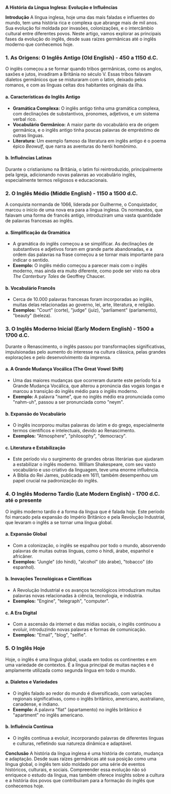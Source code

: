 **A História da Língua Inglesa: Evolução e Influências**

**Introdução**
A língua inglesa, hoje uma das mais faladas e influentes do mundo, tem uma história rica e complexa que abrange mais de mil anos. Sua evolução foi moldada por invasões, colonizações, e o intercâmbio cultural entre diferentes povos. Neste artigo, vamos explorar as principais fases da evolução do inglês, desde suas raízes germânicas até o inglês moderno que conhecemos hoje.

### 1. **As Origens: O Inglês Antigo (Old English) - 450 a 1150 d.C.**

O inglês começou a se formar quando tribos germânicas, como os anglos, saxões e jutos, invadiram a Britânia no século V. Essas tribos falavam dialetos germânicos que se misturaram com o latim, deixado pelos romanos, e com as línguas celtas dos habitantes originais da ilha.

#### a. **Características do Inglês Antigo**
- **Gramática Complexa:** O inglês antigo tinha uma gramática complexa, com declinações de substantivos, pronomes, adjetivos, e um sistema verbal rico.
- **Vocabulário Germânico:** A maior parte do vocabulário era de origem germânica, e o inglês antigo tinha poucas palavras de empréstimo de outras línguas.
- **Literatura:** Um exemplo famoso da literatura em inglês antigo é o poema épico *Beowulf*, que narra as aventuras do herói homônimo.

#### b. **Influências Latinas**
Durante o cristianismo na Britânia, o latim foi reintroduzido, principalmente pela Igreja, adicionando novas palavras ao vocabulário inglês, especialmente termos religiosos e educacionais.

### 2. **O Inglês Médio (Middle English) - 1150 a 1500 d.C.**

A conquista normanda de 1066, liderada por Guilherme, o Conquistador, marcou o início de uma nova era para a língua inglesa. Os normandos, que falavam uma forma de francês antigo, introduziram uma vasta quantidade de palavras francesas ao inglês.

#### a. **Simplificação da Gramática**
- A gramática do inglês começou a se simplificar. As declinações de substantivos e adjetivos foram em grande parte abandonadas, e a ordem das palavras na frase começou a se tornar mais importante para indicar o sentido.
- **Exemplo:** O inglês médio começou a parecer mais com o inglês moderno, mas ainda era muito diferente, como pode ser visto na obra *The Canterbury Tales* de Geoffrey Chaucer.

#### b. **Vocabulário Francês**
- Cerca de 10.000 palavras francesas foram incorporadas ao inglês, muitas delas relacionadas ao governo, lei, arte, literatura, e religião.
- **Exemplos:** "Court" (corte), "judge" (juiz), "parliament" (parlamento), "beauty" (beleza).

### 3. **O Inglês Moderno Inicial (Early Modern English) - 1500 a 1700 d.C.**

Durante o Renascimento, o inglês passou por transformações significativas, impulsionadas pelo aumento do interesse na cultura clássica, pelas grandes explorações e pelo desenvolvimento da imprensa.

#### a. **A Grande Mudança Vocálica (The Great Vowel Shift)**
- Uma das maiores mudanças que ocorreram durante este período foi a Grande Mudança Vocálica, que alterou a pronúncia das vogais longas e marcou a transição do inglês médio para o inglês moderno.
- **Exemplo:** A palavra "name", que no inglês médio era pronunciada como "nahm-uh", passou a ser pronunciada como "neym".

#### b. **Expansão do Vocabulário**
- O inglês incorporou muitas palavras do latim e do grego, especialmente termos científicos e intelectuais, devido ao Renascimento.
- **Exemplos:** "Atmosphere", "philosophy", "democracy".

#### c. **Literatura e Estabilização**
- Este período viu o surgimento de grandes obras literárias que ajudaram a estabilizar o inglês moderno. William Shakespeare, com seu vasto vocabulário e uso criativo da linguagem, teve uma enorme influência.
- A Bíblia do Rei James, publicada em 1611, também desempenhou um papel crucial na padronização do inglês.

### 4. **O Inglês Moderno Tardio (Late Modern English) - 1700 d.C. até o presente**

O inglês moderno tardio é a forma da língua que é falada hoje. Este período foi marcado pela expansão do Império Britânico e pela Revolução Industrial, que levaram o inglês a se tornar uma língua global.

#### a. **Expansão Global**
- Com a colonização, o inglês se espalhou por todo o mundo, absorvendo palavras de muitas outras línguas, como o hindi, árabe, espanhol e africâner.
- **Exemplos:** "Jungle" (do hindi), "alcohol" (do árabe), "tobacco" (do espanhol).

#### b. **Inovações Tecnológicas e Científicas**
- A Revolução Industrial e os avanços tecnológicos introduziram muitas palavras novas relacionadas à ciência, tecnologia, e indústria.
- **Exemplos:** "Engine", "telegraph", "computer".

#### c. **A Era Digital**
- Com a ascensão da internet e das mídias sociais, o inglês continuou a evoluir, introduzindo novas palavras e formas de comunicação.
- **Exemplos:** "Email", "blog", "selfie".

### 5. **O Inglês Hoje**

Hoje, o inglês é uma língua global, usada em todos os continentes e em uma variedade de contextos. É a língua principal de muitas nações e é amplamente utilizada como segunda língua em todo o mundo.

#### a. **Dialetos e Variedades**
- O inglês falado ao redor do mundo é diversificado, com variações regionais significativas, como o inglês britânico, americano, australiano, canadense, e indiano.
- **Exemplo:** A palavra "flat" (apartamento) no inglês britânico é "apartment" no inglês americano.

#### b. **Influência Contínua**
- O inglês continua a evoluir, incorporando palavras de diferentes línguas e culturas, refletindo sua natureza dinâmica e adaptável.

**Conclusão**
A história da língua inglesa é uma história de contato, mudança e adaptação. Desde suas raízes germânicas até sua posição como uma língua global, o inglês tem sido moldado por uma série de eventos históricos, culturais, e sociais. Compreender essa evolução não só enriquece o estudo da língua, mas também oferece insights sobre a cultura e a história dos povos que contribuíram para a formação do inglês que conhecemos hoje.